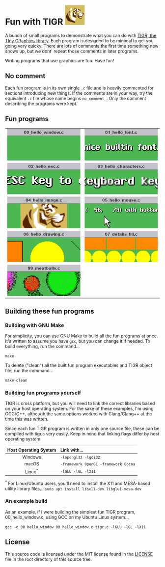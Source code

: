# Fun with TIGR ![Logo](assets/fun_with_tigr.png)
A bunch of small programs to demonstrate what you can do with
[TIGR, the TIny GRaphics library](https://github.com/erkkah/tigr).
Each program is designed to be minimal to get you going
very quicky.  There are lots of comments the first time something new shows
up, but we dont' repeat those comments in later programs.

Writing programs that use graphics are fun.  Have fun!

## No comment

Each fun program is in its own single `.c` file and is heavily
commented for sections introducing new things.  If the comments are
in your way, try the equivalent `.c` file whose name begins `no_comment_`.
Only the comment describing the programs were kept.

## Fun programs
| | |
| :---: | :---: |
| [![00_hello_window.c](assets/00_hello_window.png)](00_hello_window.c) | [![01_hello_font.c](assets/01_hello_font.png)](01_hello_font.c) |
| [![02_hello_esc.c](assets/02_hello_esc.png)](02_hello_esc.c) | [![03_hello_characters.c](assets/03_hello_characters.png)](03_hello_characters.c) |
| [![04_hello_image.c](assets/04_hello_image.png)](04_hello_image.c) | [![05_hello_mouse.c](assets/05_hello_mouse.png)](05_hello_mouse.c) |
| [![06_hello_drawing.c](assets/06_hello_drawing.png)](06_hello_drawing.c) | [![07_details_fill.c](assets/07_details_fill.png)](07_details_fill.c) |
| [![99_meatballs.c](assets/99_meatballs.png)](99_meatballs.c) | |

## Building these fun programs

### Building with GNU Make

For simplicity, you can use GNU Make to build all the fun programs at once.
It's written to assume you have `gcc`, but you can change it if needed.
To build everything, run the command...

```make```

To delete ("clean") all the built fun program executables and TIGR
object file, run the command...

```make clean```

### Building fun programs yourself

TIGR is cross platform, but you will need to link the correct libraries
based on your host operating system.  For the sake of these examples, I'm
using GCC/G++, although the same options worked with Clang/Clang++ at the
time this was written.

Since each fun TIGR program is written in only one source file, these can be
compiled with tigr.c very easily.  Keep in mind that linking flags differ
by host operating system.

| **Host Operating System** | **Link with...** |
| :---: | :--- |
| Windows | `-lopengl32 -lgdi32` |
| macOS | `-framework OpenGL -framework Cocoa` |
| Linux<sup>*</sup> | `-lGLU -lGL -lX11` |

<sup>*</sup> For Linux/Ubuntu users, you'll need to install the X11 and
MESA-based utility library files... `sudo apt install libx11-dev
libglu1-mesa-dev`

### An example build

As an example, if I were building the simplest fun TIGR program,
00_hello_window.c, using GCC on my Ubuntu Linux system...

```gcc -o 00_hello_window 00_hello_window.c tigr.c -lGLU -lGL -lX11```

## License
This source code is licensed under the MIT license found in the
[LICENSE](LICENSE) file in the root directory of this source tree.
